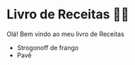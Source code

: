 # Livro de Receitas :man_cook:

Olá! Bem vindo ao meu livro de Receitas 
- Strogonoff de frango
- Pavê